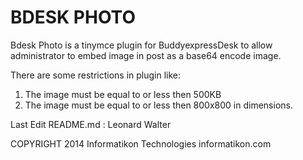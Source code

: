BDESK PHOTO
============

Bdesk Photo is a tinymce plugin for BuddyexpressDesk to allow administrator to embed image in post as a base64 encode image.

There are some restrictions in plugin like:
 1. The image must be equal to or less then 500KB
 2. The image must be equal to or less then 800x800 in dimensions.


Last Edit README.md : Leonard Walter

COPYRIGHT 2014 Informatikon Technologies informatikon.com
